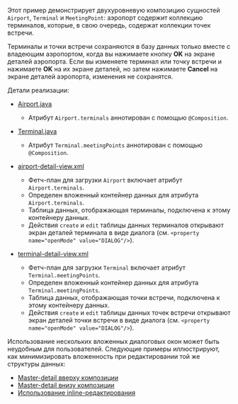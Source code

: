 Этот пример демонстрирует двухуровневую композицию сущностей `Airport`, `Terminal` и `MeetingPoint`: аэропорт содержит коллекцию терминалов, которые, в свою очередь, содержат коллекции точек встречи.

Терминалы и точки встречи сохраняются в базу данных только вместе с владеющим аэропортом, когда вы нажимаете кнопку **OK** на экране деталей аэропорта. Если вы изменяете терминал или точку встречи и нажимаете **OK** на их экране деталей, но затем нажимаете **Cancel** на экране деталей аэропорта, изменения не сохранятся.

Детали реализации:

- [Airport.java]({currentPath}?tab=Airport.java)
  - Атрибут `Airport.terminals` аннотирован с помощью `@Composition`.

- [Terminal.java]({currentPath}?tab=Terminal.java)
  - Атрибут `Terminal.meetingPoints` аннотирован с помощью `@Composition`.

- [airport-detail-view.xml]({currentPath}?tab=airport-detail-view.xml)
  - Фетч-план для загрузки `Airport` включает атрибут `Airport.terminals`.
  - Определен вложенный контейнер данных для атрибута `Airport.terminals`.
  - Таблица данных, отображающая терминалы, подключена к этому контейнеру данных.
  - Действия `create` и `edit` таблицы данных терминалов открывают экран деталей терминала в виде диалога (см. `<property name="openMode" value="DIALOG"/>`).

- [terminal-detail-view.xml]({currentPath}?tab=terminal-detail-view.xml)
  - Фетч-план для загрузки `Terminal` включает атрибут `Terminal.meetingPoints`.
  - Определен вложенный контейнер данных для атрибута `Terminal.meetingPoints`.
  - Таблица данных, отображающая точки встречи, подключена к этому контейнеру данных.
  - Действия `create` и `edit` таблицы данных точек встречи открывают экран деталей точки встречи в виде диалога (см. `<property name="openMode" value="DIALOG"/>`).

Использование нескольких вложенных диалоговых окон может быть неудобным для пользователей. Следующие примеры иллюстрируют, как минимизировать вложенность при редактировании той же структуры данных:

- [Master-detail вверху композиции]({contextPath}/sample/composition-master-detail-1)
- [Master-detail внизу композиции]({contextPath}/sample/composition-master-detail-2)
- [Использование inline-редактирования]({contextPath}/sample/composition-inline-edit)